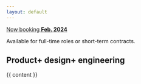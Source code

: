 ```yaml
---
layout: default
---
```


<article>
  <div class="open-to-work fade-in-element">
    <a class="badge" href="/contact"><span>Now booking</span> <strong><abbr title="January">Feb.</abbr> 2024</strong></a>
    <p>Available for full-time roles or short-term contracts.</p>
  </div>
  <h1 class="home-title fade-in-element">
    <span class="fade-in-element">Product+</span> <span class="fade-in-element">design+</span> <span class="fade-in-element">engineering</span>
  </h1>
  <div class="{{ page.markdown }} page-content fade-in-element">
    {{ content }}
  </div>
</article>
